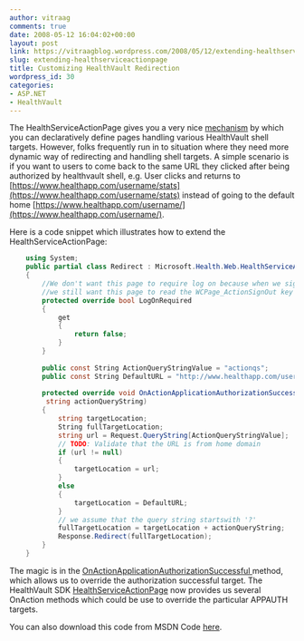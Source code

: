```yaml
---
author: vitraag
comments: true
date: 2008-05-12 16:04:02+00:00
layout: post
link: https://vitraagblog.wordpress.com/2008/05/12/extending-healthserviceactionpage/
slug: extending-healthserviceactionpage
title: Customizing HealthVault Redirection
wordpress_id: 30
categories:
- ASP.NET
- HealthVault
---
```


The HealthServiceActionPage gives you a very nice [mechanism](http://msdn.microsoft.com/en-us/healthvault/bb852205.aspx) by which you can declaratively define pages handling various HealthVault shell targets. However, folks frequently run in to situation where they need more dynamic way of redirecting and handling shell targets. A simple scenario is if you want to users to come back to the same URL they clicked after being authorized by healthvault shell, e.g. User clicks and returns to [https://www.healthapp.com/username/stats](https://www.healthapp.com/username/stats) instead of going to the default home [https://www.healthapp.com/username/](https://www.healthapp.com/username/).








Here is a code snippet which illustrates how to extend the HealthServiceActionPage:
```csharp 
    using System;
    public partial class Redirect : Microsoft.Health.Web.HealthServiceActionPage
    {
        //We don't want this page to require log on because when we sign out,
        //we still want this page to read the WCPage_ActionSignOut key in the
        protected override bool LogOnRequired
        {
            get
            {
                return false;
            }
        }
    
        public const String ActionQueryStringValue = "actionqs";
        public const String DefaultURL = "http://www.healthapp.com/username";
    
        protected override void OnActionApplicationAuthorizationSuccessful(string action, 
         string actionQueryString)
        {
            string targetLocation;
            String fullTargetLocation;
            string url = Request.QueryString[ActionQueryStringValue];
            // TODO: Validate that the URL is from home domain
            if (url != null)
            {
                targetLocation = url;
            }
            else
            {
                targetLocation = DefaultURL;
            }
            // we assume that the query string startswith '?'
            fullTargetLocation = targetLocation + actionQueryString;
            Response.Redirect(fullTargetLocation);
        }
    }
```
    
The magic is in the [OnActionApplicationAuthorizationSuccessful ](http://msdn.microsoft.com/en-us/library/cc462358.aspx)method, which allows us to override the authorization successful target. The HealthVault SDK [HealthServiceActionPage](http://msdn.microsoft.com/en-us/library/cc188454.aspx) now provides us several OnAction methods which could be use to override the particular APPAUTH targets.

You can also download this code from MSDN Code [here](http://code.msdn.microsoft.com/hvactionpage).
